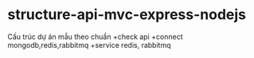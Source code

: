 # structure-api-mvc-express-nodejs

Cấu trúc dự án mẫu theo chuẩn
+check api
+connect mongodb,redis,rabbitmq
+service redis, rabbitmq
